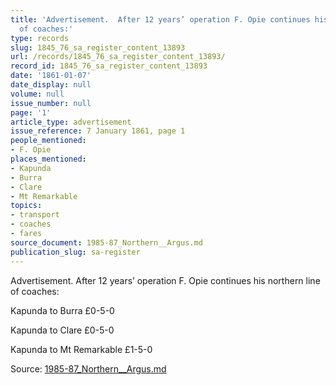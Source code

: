 ```yaml
---
title: 'Advertisement.  After 12 years’ operation F. Opie continues his northern line
  of coaches:'
type: records
slug: 1845_76_sa_register_content_13893
url: /records/1845_76_sa_register_content_13893/
record_id: 1845_76_sa_register_content_13893
date: '1861-01-07'
date_display: null
volume: null
issue_number: null
page: '1'
article_type: advertisement
issue_reference: 7 January 1861, page 1
people_mentioned:
- F. Opie
places_mentioned:
- Kapunda
- Burra
- Clare
- Mt Remarkable
topics:
- transport
- coaches
- fares
source_document: 1985-87_Northern__Argus.md
publication_slug: sa-register
---
```


Advertisement.  After 12 years’ operation F. Opie continues his northern line of coaches:

Kapunda to Burra		£0-5-0

Kapunda to Clare		£0-5-0

Kapunda to Mt Remarkable	£1-5-0

Source: [1985-87_Northern__Argus.md](/downloads/markdown/1985-87_Northern__Argus.md)
